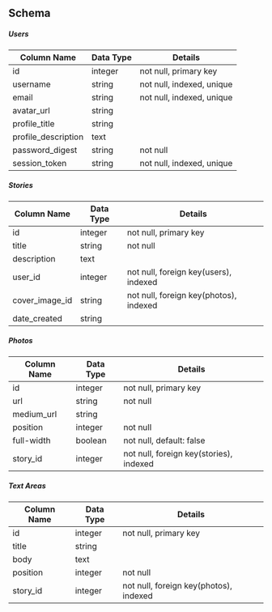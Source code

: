 ## Schema

##### Users
| Column Name | Data Type | Details |
|---|---|---|
| id | integer | not null, primary key
| username | string | not null, indexed, unique
| email | string | not null, indexed, unique
| avatar_url | string |
| profile_title | string |
| profile_description | text |
| password_digest | string | not null
| session_token | string | not null, indexed, unique

##### Stories
| Column Name | Data Type | Details |
|---|---|---|
| id | integer | not null, primary key
| title | string | not null
| description | text |
| user_id | integer | not null, foreign key(users), indexed
| cover_image_id | string | not null, foreign key(photos), indexed
| date_created | string |


##### Photos
| Column Name | Data Type | Details |
|---|---|---|
| id | integer | not null, primary key
| url | string | not null
| medium_url | string |
| position | integer | not null
| full-width | boolean | not null, default: false
| story_id | integer | not null, foreign key(stories), indexed

##### Text Areas
| Column Name | Data Type | Details |
|---|---|---|
| id | integer | not null, primary key
| title | string |
| body | text |
| position | integer | not null
| story_id | integer | not null, foreign key(photos), indexed
